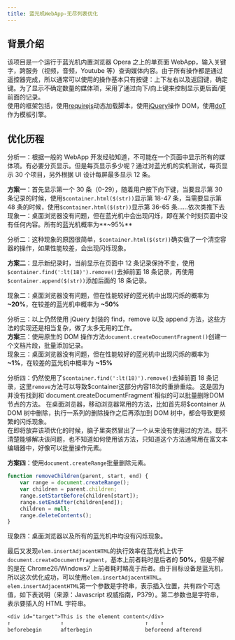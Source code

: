 ```yaml
---
title: 蓝光机WebApp-无尽列表优化
---
```


## 背景介绍

该项目是一个运行于蓝光机内置浏览器 Opera 之上的单页面 WebApp，输入关键字，跨服务（视频，音频，Youtube 等）查询媒体内容。由于所有操作都是通过遥控器完成，所以通常可以使用的操作基本只有按键：上下左右以及返回键，确定键。为了显示不确定数量的媒体项，采用了通过向下/向上键来控制显示更后面/更前面的记录。  
使用的框架包括，使用[requirejs](http://requirejs.org/)动态加载脚本，使用[jQuery](http://jquery.com/)操作 DOM，使用[doT](http://olado.github.io/doT/)作为模板引擎。

## 优化历程

分析一：根据一般的 WebApp 开发经验知道，不可能在一个页面中显示所有的媒体项。有必要分页显示。但是每页显示多少呢？通过对蓝光机的实机测试，每页显示 30 个项目，另外根据 UI 设计每屏最多显示 12 条。

**方案一**：首先显示第一个 30 条（0-29），随着用户按下向下键，当要显示第 30 条记录的时候，使用`$container.html($(str))`显示第 18-47 条，当需要显示第 48 条的时候，使用`$container.html($(str))`显示第 36-65 条……依次类推下去  
现象一：桌面浏览器没有问题，但在蓝光机中会出现闪烁，即在某个时刻页面中没有任何内容。所有的蓝光机概率为**~95%**

分析二：这种现象的原因很简单，`$container.html($(str))`确实做了一个清空容器的操作，如果性能较差，会出现闪烁现象。

**方案二**：显示新纪录时，当前显示在页面中 12 条记录保持不变，使用`$container.find(':lt(18)').remove()`去掉前面 18 条记录，再使用`$container.append($(str))`添加后面的 18 条记录。

现象二：桌面浏览器没有问题，但在性能较好的蓝光机中出现闪烁的概率为 **~20%**，在较差的蓝光机中概率为 **~50%**

分析三：以上仍然使用 jQuery 封装的 find，remove 以及 append 方法，这些方法的实现还是相当复杂，做了太多无用的工作。  
**方案三**：使用原生的 DOM 操作方法`document.createDocumentFragment()`创建一个文档片段，批量添加记录。  
现象三：桌面浏览器没有问题，但在性能较好的蓝光机中出现闪烁的概率为 **~1%**，在较差的蓝光机中概率为 **~15%**

分析四：仍然使用了`$container.find(':lt(18)').remove()`去掉前面 18 条记录，这里`remove`方法可以导致$container这部分内容18次的重排重绘。 这是因为并没有找到和`document.createDocumentFragment`相似的可以批量删除DOM节点的方法。 在桌面浏览器，移动浏览器常用的方法，比如首先将$container 从 DOM 树中删除，执行一系列的删除操作之后再添加到 DOM 树中，都会导致更频繁的闪烁现象。  
在即将放弃该项优化的时候，脑子里突然冒出了一个从来没有使用过的方法。既不清楚能够解决该问题，也不知道如何使用该方法，只知道这个方法通常用在富文本编辑器中，好像可以批量操作元素。

**方案四**：使用`document.createRange`批量删除元素。

```javascript
function removeChildren(parent, start, end) {
    var range = document.createRange();
    var children = parent.children;
    range.setStartBefore(children[start]);
    range.setEndAfter(children[end]);
    children = null;
    range.deleteContents();
}
```

现象四：桌面浏览器以及所有的蓝光机中均没有闪烁现象。

最后又发现`elem.insertAdjacentHTML`的执行效率在蓝光机上优于`document.createDocumentFragment`，基本上前者耗时是后者的 **50%**，但是不解的是在 Chrome26/Windows7 上前者耗时略高于后者。由于目标设备是蓝光机，所以这次优化成功，可以使用`elem.insertAdjacentHTML`。  
`elem.insertAdjacentHTML`第一个参数是字符串，表示插入位置，共有四个可选值，如下表说明（来源：Javascript 权威指南，P379）。第二参数也是字符串，表示要插入的 HTML 字符串。

```txt
<div id="target">This is the element content</div>
↑                ↑                          ↑    ↑
beforebegin      afterbegin                 beforeend afterend
```
